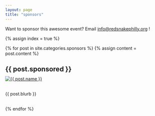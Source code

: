 ```yaml
---
layout: page
title: "sponsors"
---
```


Want to sponsor this awesome event? Email <a href="mailto:info@redsnakephilly.org"> info@redsnakephilly.org </a> !

{% assign index = true %}

{% for post in site.categories.sponsors %}
{% assign content = post.content %}
<h2 style="margin-bottom:10px;">{{ post.sponsored }}</h2>
<div class="post">
  <div class="pic" ><a href="{{post.sponsor_url}}"><img alt="{{ post.name }}" src="{{root_url}}/images/sponsors/{{ post.logo }}"/></a></div>
  <br/>
  <p class="text">{{ post.blurb }}</p>
</div>
<br class="spacer clear" />
{% endfor %}

